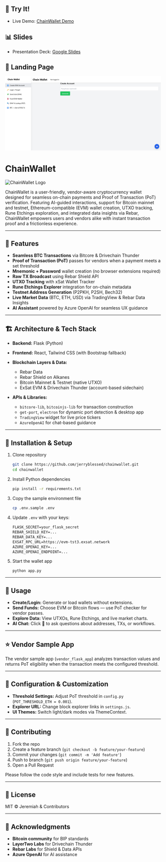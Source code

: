 
## 🔗 Try It!

* Live Demo: [ChainWallet Demo](https://gibbon-clever-bream.ngrok-free.app/chainwallet)

## 📊 Slides

* Presentation Deck: [Google Slides](https://docs.google.com/presentation/d/1oDfGSVekTgnEeL-O77GgBry1EEvnXGnqVnOvsa8vmxs/edit?usp=sharing)

## 📸 Landing Page

![Landing Page](https://github.com/jerryblessed/chainwallet/blob/main/landingpage.png?raw=true)


# ChainWallet

![ChainWallet Logo](https://example.com/chainwallet-logo.png)

ChainWallet is a user-friendly, vendor-aware cryptocurrency wallet designed for seamless on-chain payments and Proof of Transaction (PoT) verification. Featuring AI-guided interactions, support for Bitcoin mainnet and testnet, Ethereum-compatible (EVM) wallet creation, UTXO tracking, Rune Etchings exploration, and integrated data insights via Rebar, ChainWallet empowers users and vendors alike with instant transaction proof and a frictionless experience.

---

## 🚀 Features

* **Seamless BTC Transactions** via Bitcore & Drivechain Thunder
* **Proof of Transaction (PoT)** passes for vendors when a payment meets a set threshold
* **Mnemonic + Password** wallet creation (no browser extensions required)
* **Raw TX Broadcast** using Rebar Shield API
* **UTXO Tracking** with xSat Wallet Tracker
* **Rune Etchings Explorer** integration for on-chain metadata
* **Testnet Address Generation** (P2PKH, P2SH, Bech32)
* **Live Market Data** (BTC, ETH, USD) via TradingView & Rebar Data Insights
* **AI Assistant** powered by Azure OpenAI for seamless UX guidance

---

## 🏗️ Architecture & Tech Stack

* **Backend:** Flask (Python)
* **Frontend:** React, Tailwind CSS (with Bootstrap fallback)
* **Blockchain Layers & Data:**

  * Rebar Data
  * Rebar Shield on Alkanes
  * Bitcoin Mainnet & Testnet (native UTXO)
  * ExSat EVM & Drivechain Thunder (account-based sidechain)
* **APIs & Libraries:**

  * `bitcore-lib`, `bitcoinjs-lib` for transaction construction
  * `get-port`, `electron` for dynamic port detection & desktop app
  * `TradingView` widget for live price tickers
  * `AzureOpenAI` for chat-based guidance

---

## 🚧 Installation & Setup

1. Clone repository

   ```bash
   git clone https://github.com/jerryblessed/chainwallet.git
   cd chainwallet
   ```
2. Install Python dependencies

   ```bash
   pip install -r requirements.txt
   ```
3. Copy the sample environment file

   ```bash
   cp .env.sample .env
   ```
4. Update `.env` with your keys:

   ```dotenv
   FLASK_SECRET=your_flask_secret
   REBAR_SHIELD_KEY=...
   REBAR_DATA_KEY=...
   EXSAT_RPC_URL=https://evm-tst3.exsat.network
   AZURE_OPENAI_KEY=...
   AZURE_OPENAI_ENDPOINT=...
   ```
5. Start the wallet app

   ```bash
   python app.py
   ```

---

## 🧱 Usage

* **Create/Login:** Generate or load wallets without extensions.
* **Send Funds:** Choose EVM or Bitcoin flows — use PoT checker for vendor passes.
* **Explore Data:** View UTXOs, Rune Etchings, and live market charts.
* **AI Chat:** Click 💬 to ask questions about addresses, TXs, or workflows.

---

## ⭐️ Vendor Sample App

The vendor sample app (`vendor_flask_app`) analyzes transaction values and returns PoT eligibility when the transaction meets the configured threshold.

---

## 🧩 Configuration & Customization

* **Threshold Settings:** Adjust PoT threshold in `config.py` (`POT_THRESHOLD_ETH = 0.001`).
* **Explorer URL:** Change block explorer links in `settings.js`.
* **UI Themes:** Switch light/dark modes via ThemeContext.

---

## 🎉 Contributing

1. Fork the repo
2. Create a feature branch (`git checkout -b feature/your-feature`)
3. Commit your changes (`git commit -m 'Add feature'`)
4. Push to branch (`git push origin feature/your-feature`)
5. Open a Pull Request

Please follow the code style and include tests for new features.

---

## 📄 License

MIT © Jeremiah & Contributors

---

## 🙏 Acknowledgments

* **Bitcoin community** for BIP standards
* **LayerTwo Labs** for Drivechain Thunder
* **Rebar Labs** for Shield & Data APIs
* **Azure OpenAI** for AI assistance
